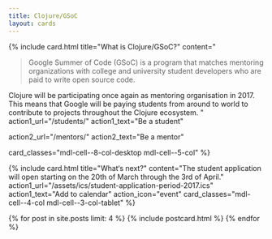 ```yaml
---
title: Clojure/GSoC
layout: cards
---
```


{% include card.html
  title="What is Clojure/GSoC?"
  content="<blockquote>Google Summer of Code (GSoC) is a program that matches mentoring organizations with college and university student developers who are paid to write open source code.</blockquote>

Clojure will be participating once again as mentoring organisation in 2017.
This means that Google will be paying students from around to world to contribute to projects throughout the Clojure ecosystem.
"
  action1_url="/students/"
  action1_text="Be a student"

  action2_url="/mentors/"
  action2_text="Be a mentor"

  card_classes="mdl-cell--8-col-desktop mdl-cell--5-col"
%}

{% include card.html
  title="What‘s next?"
  content="The student application will open starting on the 20th of March through the 3rd of April."
  action1_url="/assets/ics/student-application-period-2017.ics"
  action1_text="Add to calendar"
  action_icon="event"
  card_classes="mdl-cell--4-col mdl-cell--3-col-tablet"
%}

{% for post in site.posts limit: 4 %}
{% include postcard.html %}
{% endfor %}

